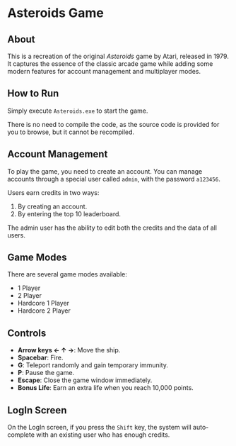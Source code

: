 # Asteroids Game

## About
This is a recreation of the original *Asteroids* game by Atari, released in 1979. It captures the essence of the classic arcade game while adding some modern features for account management and multiplayer modes.

## How to Run
Simply execute `Asteroids.exe` to start the game.

There is no need to compile the code, as the source code is provided for you to browse, but it cannot be recompiled.

## Account Management
To play the game, you need to create an account. You can manage accounts through a special user called `admin`, with the password `a123456`. 

Users earn credits in two ways:
1. By creating an account.
2. By entering the top 10 leaderboard.

The admin user has the ability to edit both the credits and the data of all users.

## Game Modes
There are several game modes available:
- 1 Player
- 2 Player
- Hardcore 1 Player
- Hardcore 2 Player

## Controls
- **Arrow keys ← ↑ →**: Move the ship.
- **Spacebar**: Fire.
- **G**: Teleport randomly and gain temporary immunity.
- **P**: Pause the game.
- **Escape**: Close the game window immediately.
- **Bonus Life**: Earn an extra life when you reach 10,000 points.

## LogIn Screen
On the LogIn screen, if you press the `Shift` key, the system will auto-complete with an existing user who has enough credits.
